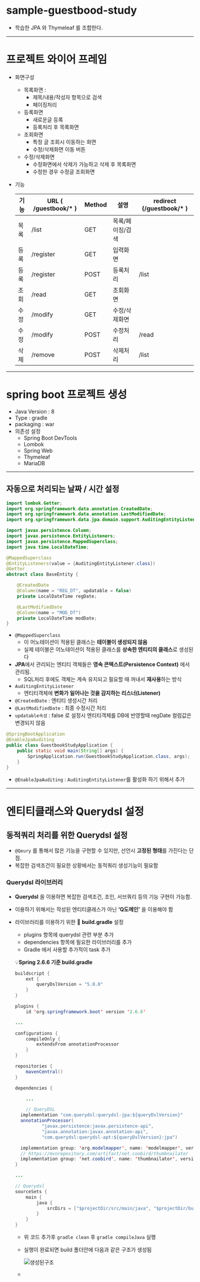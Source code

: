 # sample-guestbood-study

- 학습한 JPA 와  Thymeleaf 를 조합한다.
---
# 프로젝트 와이어 프레임

- 화면구성
    - 목록화면 :
        - 제목/내용/작성자 항목으로 검색
        - 페이징처리
    - 등록화면
        - 새로운글 등록
        - 등록처리 후 목록화면
    - 조회화면
        - 특정 글 조회시 이동하는 화면
        - 수정/삭제화면 이동 버튼
    - 수정/삭제화면
        - 수정화면에서 삭제가 가능하고 삭제 후 목록화면
        - 수정한 경우 수정글 조회화면
- 기능

    | 기능 | URL ( /guestbook/* )      | Method | 설명 | redirect (/guestbook/* ) |
    |-----------| --- | --- |--------------------------| --- |
    | 목록 | /list     | GET | 목록/페이징/검색 |                          |
    | 등록 | /register | GET | 입력화면 |                          |
    | 등록 | /register | POST | 등록처리 | /list                    |
    | 조회 | /read     | GET | 조회화면 |                          |
    | 수정 | /modify   | GET | 수정/삭제화면 |                          |
    | 수정 | /modify   | POST | 수정처리 | /read                    |
    | 삭제 | /remove   | POST | 삭제처리 | /list                    |
---
# spring boot 프로젝트 생성

- Java Version : 8
- Type : gradle
- packaging : war
- 의존성 설정
    - Spring Boot DevTools
    - Lombok
    - Spring Web
    - Thymeleaf
    - MariaDB

---
## 자동으로 처리되는 날짜 / 시간 설정

```java
import lombok.Getter;
import org.springframework.data.annotation.CreatedDate;
import org.springframework.data.annotation.LastModifiedDate;
import org.springframework.data.jpa.domain.support.AuditingEntityListener;

import javax.persistence.Column;
import javax.persistence.EntityListeners;
import javax.persistence.MappedSuperclass;
import java.time.LocalDateTime;

@MappedSuperclass
@EntityListeners(value = {AuditingEntityListener.class})
@Getter
abstract class BaseEntity {

    @CreatedDate
    @Column(name = "REG_DT", updatable = false)
    private LocalDateTime regDate;

    @LastModifiedDate
    @Column(name = "MOD_DT")
    private LocalDateTime modDate;
}
```

- `@MappedSuperclass`
    - 이 어노테이션이 적용된 클래스는 **테이블이 생성되지 않음**
    - 실제 테이블은 어노테이션이 적용된 클래스를 **상속한 엔티티의 클래스**로 생성된다
- **JPA**에서 관리되는 엔티티 객체들은 **영속 콘텍스트(Persistence Context)** 에서 관리됨.
    - SQL처리 후에도 객체는 계속 유지되고 필요할 때 꺼내서 **재사용**하는 방식
- `AuditingEntityListener`
    - 엔티티객체에 **변화가 일어나는 것을 감지하는 리스너(Listener)**
- `@CreatedDate` : 엔티티 생성시간 처리
- `@LastModifiedDate` : 최종 수정시간 처리
- `updatable속성` : false 로 설정시 엔티티객체를 DB에 반영할때 regDate 컬럼값은 변경되지 않음
```java
@SpringBootApplication
@EnableJpaAuditing
public class GuestbookStudyApplication {
    public static void main(String[] args) {
        SpringApplication.run(GuestbookStudyApplication.class, args);
    }
}
```

- `@EnableJpaAuditing` : `AuditingEntityListener`를 활성화 하기 위해서 추가

---

# 엔티티클래스와 Querydsl 설정

## 동적쿼리 처리를 위한 Querydsl 설정

- `@Qeury` 를 통해서 많은 기능을 구현할 수 있지만, 선언시 **고정된 형태**를 가진다는 단점.
- 복잡한 검색조건이 필요한 상황에서는 동적쿼리 생성기능이 필요함

### Querydsl 라이브러리

- **Querydsl** 을 이용하면 복잡한 검색조건, 조인, 서브쿼리 등의 기능 구현이 가능함.
- 이용하기 위해서는 작성된 엔티티클래스가 아닌 **‘Q도메인’**  을 이용해야 함
- 라이브러리를 이용하기 위한  🐘 **build.gradle** 설정
    - plugins 항목에 querydsl 관련 부분 추가
    - dependencies 항목에 필요한 라이브러리를 추가
    - Gradle 에서 사용할 추가적이 task 추가

  💡**Spring 2.6.6 기준 build.gradle**

    ```java
    buildscript {
        ext {
            queryDslVersion = "5.0.0"
        }
    }
    
    plugins {
        id 'org.springframework.boot' version '2.6.6'
    
    ...
    
    configurations {
        compileOnly {
            extendsFrom annotationProcessor
        }
    }
    
    repositories {
        mavenCentral()
    }
    
    dependencies {
    
    	...
    
    	// QueryDSL
      implementation "com.querydsl:querydsl-jpa:${queryDslVersion}"
      annotationProcessor(
              "javax.persistence:javax.persistence-api",
              "javax.annotation:javax.annotation-api",
              "com.querydsl:querydsl-apt:${queryDslVersion}:jpa")
    
      implementation group: 'org.modelmapper', name: 'modelmapper', version: '2.4.4'
      // https://mvnrepository.com/artifact/net.coobird/thumbnailator
      implementation group: 'net.coobird', name: 'thumbnailator', version: '0.4.14'
    }
    
    ...
    
    // Querydsl
    sourceSets {
        main {
            java {
                srcDirs = ["$projectDir/src/main/java", "$projectDir/build/generated"]
            }
        }
    }
    ```

    - 위 코드 추가후 `gradle clean` 후 `gradle compileJava` 실행
    - 실행이 완료되면 build 폴더안에 다음과 같은 구조가 생성됨

      ![생성된구조](https://i.imgur.com/9YLxkNa.png)
    - 